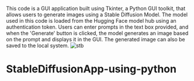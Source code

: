 This code is a GUI application built using Tkinter, a Python GUI toolkit, that allows users to generate images using a Stable Diffusion Model. The model used in this code is loaded from the Hugging Face model hub using an authentication token. Users can enter prompts in the text box provided, and when the 'Generate' button is clicked, the model generates an image based on the prompt and displays it in the GUI. The generated image can also be saved to the local system.
![stb](https://user-images.githubusercontent.com/108793964/236662309-4fbf28f8-a73e-4780-a835-9ae162f5756c.jpeg)
# StableDiffusionApp-using-python

